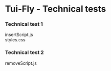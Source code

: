 # Tui-Fly - Technical tests

### Technical test 1
insertScript.js <br/>
styles.css

### Technical test 2
removeScript.js
